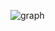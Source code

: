 ![graph](https://github.com/bhalotia05/molecular-simulation-cpp/assets/145834222/7e9f2d90-e326-47ab-a3c9-60b98f555505)
